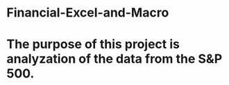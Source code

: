 # Financial-Excel-and-Macro
# The purpose of this project is analyzation of the data from the S&P 500.
